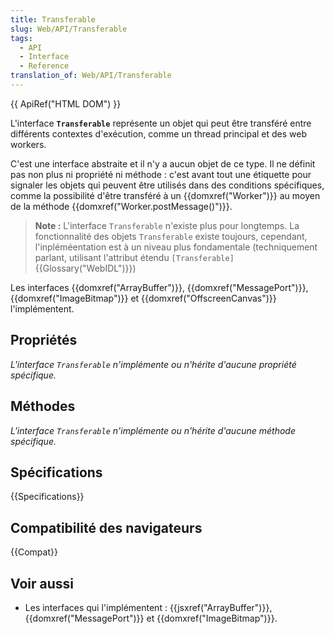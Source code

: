 ```yaml
---
title: Transferable
slug: Web/API/Transferable
tags:
  - API
  - Interface
  - Reference
translation_of: Web/API/Transferable
---
```

{{ ApiRef("HTML DOM") }}

L'interface **`Transferable`** représente un objet qui peut être transféré entre différents contextes d'exécution, comme un thread principal et des web workers.

C'est une interface abstraite et il n'y a aucun objet de ce type. Il ne définit pas non plus ni propriété ni méthode : c'est avant tout une étiquette pour signaler les objets qui peuvent être utilisés dans des conditions spécifiques, comme la possibilité d'être transféré à un {{domxref("Worker")}} au moyen de la méthode {{domxref("Worker.postMessage()")}}.

> **Note :** L'interface `Transferable` n'existe plus pour longtemps. La fonctionnalité des objets `Transferable` existe toujours, cependant, l'inpléméentation est à un niveau plus fondamentale (techniquement parlant, utilisant l'attribut étendu `[Transferable]` {{Glossary("WebIDL")}})

Les interfaces {{domxref("ArrayBuffer")}}, {{domxref("MessagePort")}}, {{domxref("ImageBitmap")}} et {{domxref("OffscreenCanvas")}} l'implémentent.

## Propriétés

_L'interface_ _`Transferable`_ _n'implémente ou n'hérite d'aucune propriété spécifique._

## Méthodes

_L'interface_ _`Transferable`_ _n'implémente ou n'hérite d'aucune méthode spécifique._

## Spécifications

{{Specifications}}

## Compatibilité des navigateurs

{{Compat}}

## Voir aussi

- Les interfaces qui l'implémentent : {{jsxref("ArrayBuffer")}}, {{domxref("MessagePort")}} et {{domxref("ImageBitmap")}}.
